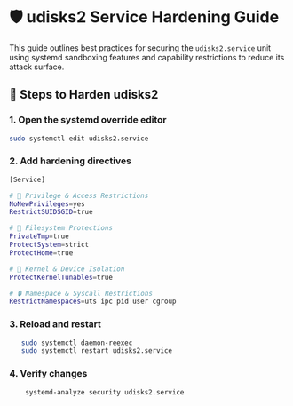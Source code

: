 # 🛡️ udisks2 Service Hardening Guide

This guide outlines best practices for securing the `udisks2.service` unit using systemd sandboxing features and capability restrictions to reduce its attack surface.

## 🔧 Steps to Harden udisks2

### 1. Open the systemd override editor
```bash
sudo systemctl edit udisks2.service
``` 
### 2. Add hardening directives 
```bash 
[Service]

# 🛑 Privilege & Access Restrictions
NoNewPrivileges=yes
RestrictSUIDSGID=true

# 📁 Filesystem Protections
PrivateTmp=true
ProtectSystem=strict
ProtectHome=true

# 🧠 Kernel & Device Isolation
ProtectKernelTunables=true

# 🔒 Namespace & Syscall Restrictions
RestrictNamespaces=uts ipc pid user cgroup

```

### 3. Reload and restart 
 ```bash 
    sudo systemctl daemon-reexec
    sudo systemctl restart udisks2.service
```

### 4. Verify changes 
```bash 
    systemd-analyze security udisks2.service
``` 
